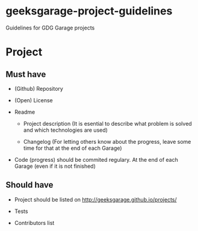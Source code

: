 # geeksgarage-project-guidelines

Guidelines for GDG Garage projects

# Project

## Must have

- (Github) Repository

- (Open) License

- Readme

  - Project description (It is esential to describe what problem is solved and which technologies are used)

  - Changelog (For letting others know about the progress, leave some time for that at the end of each Garage)

- Code (progress) should be commited regulary. At the end of each Garage (even if it is not finished)

## Should have

- Project should be listed on http://geeksgarage.github.io/projects/

- Tests

- Contributors list
